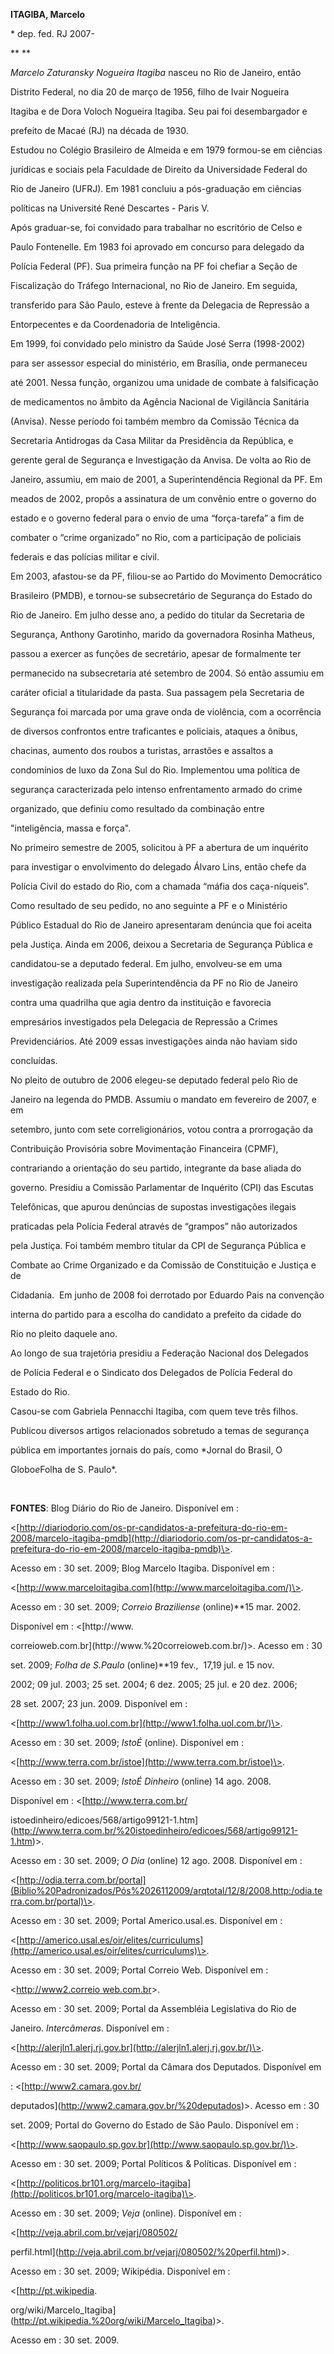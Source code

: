 **ITAGIBA, Marcelo**



\* dep. fed. RJ 2007-



** **



*Marcelo Zaturansky Nogueira Itagiba* nasceu no Rio de Janeiro, então

Distrito Federal, no dia 20 de março de 1956, filho de Ivair Nogueira

Itagiba e de Dora Voloch Nogueira Itagiba. Seu pai foi desembargador e

prefeito de Macaé (RJ) na década de 1930.



Estudou no Colégio Brasileiro de Almeida e em 1979 formou-se em ciências

jurídicas e sociais pela Faculdade de Direito da Universidade Federal do

Rio de Janeiro (UFRJ). Em 1981 concluiu a pós-graduação em ciências

políticas na Université René Descartes - Paris V.



Após graduar-se, foi convidado para trabalhar no escritório de Celso e

Paulo Fontenelle. Em 1983 foi aprovado em concurso para delegado da

Polícia Federal (PF). Sua primeira função na PF foi chefiar a Seção de

Fiscalização do Tráfego Internacional, no Rio de Janeiro. Em seguida,

transferido para São Paulo, esteve à frente da Delegacia de Repressão a

Entorpecentes e da Coordenadoria de Inteligência.



Em 1999, foi convidado pelo ministro da Saúde José Serra (1998-2002)

para ser assessor especial do ministério, em Brasília, onde permaneceu

até 2001. Nessa função, organizou uma unidade de combate à falsificação

de medicamentos no âmbito da Agência Nacional de Vigilância Sanitária

(Anvisa). Nesse período foi também membro da Comissão Técnica da

Secretaria Antidrogas da Casa Militar da Presidência da República, e

gerente geral de Segurança e Investigação da Anvisa. De volta ao Rio de

Janeiro, assumiu, em maio de 2001, a Superintendência Regional da PF. Em

meados de 2002, propôs a assinatura de um convênio entre o governo do

estado e o governo federal para o envio de uma “força-tarefa” a fim de

combater o “crime organizado” no Rio, com a participação de policiais

federais e das polícias militar e civil.



Em 2003, afastou-se da PF, filiou-se ao Partido do Movimento Democrático

Brasileiro (PMDB), e tornou-se subsecretário de Segurança do Estado do

Rio de Janeiro. Em julho desse ano, a pedido do titular da Secretaria de

Segurança, Anthony Garotinho, marido da governadora Rosinha Matheus,

passou a exercer as funções de secretário, apesar de formalmente ter

permanecido na subsecretaria até setembro de 2004. Só então assumiu em

caráter oficial a titularidade da pasta. Sua passagem pela Secretaria de

Segurança foi marcada por uma grave onda de violência, com a ocorrência

de diversos confrontos entre traficantes e policiais, ataques a ônibus,

chacinas, aumento dos roubos a turistas, arrastões e assaltos a

condomínios de luxo da Zona Sul do Rio. Implementou uma política de

segurança caracterizada pelo intenso enfrentamento armado do crime

organizado, que definiu como resultado da combinação entre

"inteligência, massa e força".



No primeiro semestre de 2005, solicitou à PF a abertura de um inquérito

para investigar o envolvimento do delegado Álvaro Lins, então chefe da

Polícia Civil do estado do Rio, com a chamada “máfia dos caça-níqueis”.

Como resultado de seu pedido, no ano seguinte a PF e o Ministério

Público Estadual do Rio de Janeiro apresentaram denúncia que foi aceita

pela Justiça. Ainda em 2006, deixou a Secretaria de Segurança Pública e

candidatou-se a deputado federal. Em julho, envolveu-se em uma

investigação realizada pela Superintendência da PF no Rio de Janeiro

contra uma quadrilha que agia dentro da instituição e favorecia

empresários investigados pela Delegacia de Repressão a Crimes

Previdenciários. Até 2009 essas investigações ainda não haviam sido

concluídas.



No pleito de outubro de 2006 elegeu-se deputado federal pelo Rio de

Janeiro na legenda do PMDB. Assumiu o mandato em fevereiro de 2007, e em

setembro, junto com sete correligionários, votou contra a prorrogação da

Contribuição Provisória sobre Movimentação Financeira (CPMF),

contrariando a orientação do seu partido, integrante da base aliada do

governo. Presidiu a Comissão Parlamentar de Inquérito (CPI) das Escutas

Telefônicas, que apurou denúncias de supostas investigações ilegais

praticadas pela Polícia Federal através de “grampos” não autorizados

pela Justiça. Foi também membro titular da CPI de Segurança Pública e

Combate ao Crime Organizado e da Comissão de Constituição e Justiça e de

Cidadania.  Em junho de 2008 foi derrotado por Eduardo Pais na convenção

interna do partido para a escolha do candidato a prefeito da cidade do

Rio no pleito daquele ano.



Ao longo de sua trajetória presidiu a Federação Nacional dos Delegados

de Polícia Federal e o Sindicato dos Delegados de Polícia Federal do

Estado do Rio.



Casou-se com Gabriela Pennacchi Itagiba, com quem teve três filhos.



Publicou diversos artigos relacionados sobretudo a temas de segurança

pública em importantes jornais do país, como *Jornal do Brasil, O

Globo*e*Folha de S. Paulo*.



 



**FONTES**: Blog Diário do Rio de Janeiro. Disponível em :

\<[http://diariodorio.com/os-pr-candidatos-a-prefeitura-do-rio-em-2008/marcelo-itagiba-pmdb](http://diariodorio.com/os-pr-candidatos-a-prefeitura-do-rio-em-2008/marcelo-itagiba-pmdb)\>.

Acesso em : 30 set. 2009; Blog Marcelo Itagiba. Disponível em :

\<[http://www.marceloitagiba.com](http://www.marceloitagiba.com/)\>.

Acesso em : 30 set. 2009; *Correio Braziliense* (online)**15 mar. 2002.

Disponível em : \<[http://www.

correioweb.com.br](http://www.%20correioweb.com.br/)\>. Acesso em : 30

set. 2009; *Folha de S.Paulo* (online)**19 fev.,  17,19 jul. e 15 nov.

2002; 09 jul. 2003; 25 set. 2004; 6 dez. 2005; 25 jul. e 20 dez. 2006;

28 set. 2007; 23 jun. 2009. Disponível em :

\<[http://www1.folha.uol.com.br](http://www1.folha.uol.com.br/)\>.

Acesso em : 30 set. 2009; *IstoÉ* (online). Disponível em :

\<[http://www.terra.com.br/istoe](http://www.terra.com.br/istoe)\>.

Acesso em : 30 set. 2009; *IstoÉ Dinheiro* (online) 14 ago. 2008.

Disponível em : \<[http://www.terra.com.br/

istoedinheiro/edicoes/568/artigo99121-1.htm](http://www.terra.com.br/%20istoedinheiro/edicoes/568/artigo99121-1.htm)\>.

Acesso em : 30 set. 2009; *O Dia* (online) 12 ago. 2008. Disponível em :

\<[http://odia.terra.com.br/portal](Biblio%20Padronizados/Pós%2026112009/arqtotal/12/8/2008.http:/odia.terra.com.br/portal)\>.

Acesso em : 30 set. 2009; Portal Americo.usal.es. Disponível em :

\<[http://americo.usal.es/oir/elites/curriculums](http://americo.usal.es/oir/elites/curriculums)\>.

Acesso em : 30 set. 2009; Portal Correio Web. Disponível em :

\<[http://www2.correio web.com.br](http://www2.correio%20web.com.br/)\>.

Acesso em : 30 set. 2009; Portal da Assembléia Legislativa do Rio de

Janeiro. *Intercâmeras*. Disponível em :

\<[http://alerjln1.alerj.rj.gov.br](http://alerjln1.alerj.rj.gov.br/)\>.

Acesso em : 30 set. 2009; Portal da Câmara dos Deputados. Disponível em

: \<[http://www2.camara.gov.br/

deputados](http://www2.camara.gov.br/%20deputados)\>. Acesso em : 30

set. 2009; Portal do Governo do Estado de São Paulo. Disponível em :

\<[http://www.saopaulo.sp.gov.br](http://www.saopaulo.sp.gov.br/)\>.

Acesso em : 30 set. 2009; Portal Políticos & Políticas. Disponível em :

\<[http://politicos.br101.org/marcelo-itagiba](http://politicos.br101.org/marcelo-itagiba)\>.

Acesso em : 30 set. 2009; *Veja* (online). Disponível em :

\<[http://veja.abril.com.br/vejarj/080502/

perfil.html](http://veja.abril.com.br/vejarj/080502/%20perfil.html)\>.

Acesso em : 30 set. 2009; Wikipédia. Disponível em :

\<[http://pt.wikipedia.

org/wiki/Marcelo\_Itagiba](http://pt.wikipedia.%20org/wiki/Marcelo_Itagiba)\>.

Acesso em : 30 set. 2009.



 

